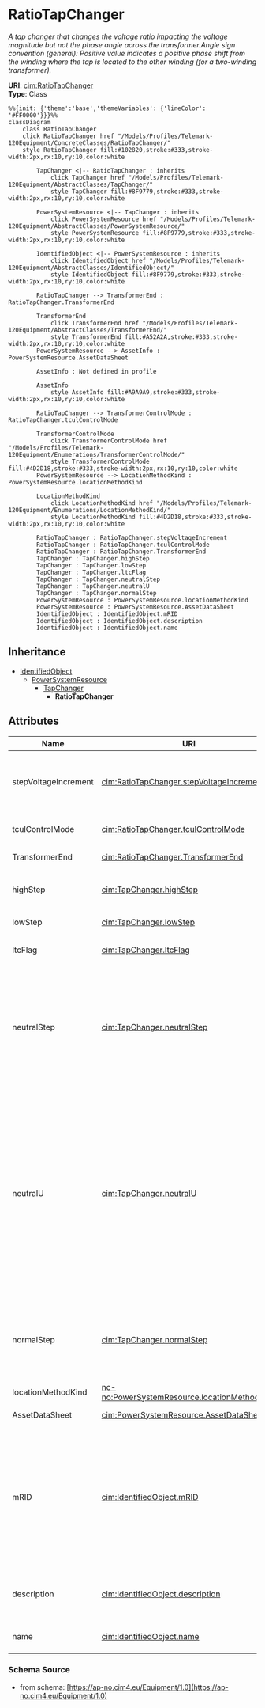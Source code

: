 # RatioTapChanger

_A tap changer that changes the voltage ratio impacting the voltage magnitude but not the phase angle across the transformer.Angle sign convention (general): Positive value indicates a positive phase shift from the winding where the tap is located to the other winding (for a two-winding transformer)._

**URI**: [cim:RatioTapChanger](https://cim.ucaiug.io/ns#RatioTapChanger)<br />
**Type**: Class

```mermaid
%%{init: {'theme':'base','themeVariables': {'lineColor': '#FF0000'}}}%%
classDiagram
    class RatioTapChanger
    click RatioTapChanger href "/Models/Profiles/Telemark-120Equipment/ConcreteClasses/RatioTapChanger/"
    style RatioTapChanger fill:#102820,stroke:#333,stroke-width:2px,rx:10,ry:10,color:white
     
        TapChanger <|-- RatioTapChanger : inherits
            click TapChanger href "/Models/Profiles/Telemark-120Equipment/AbstractClasses/TapChanger/"
            style TapChanger fill:#8F9779,stroke:#333,stroke-width:2px,rx:10,ry:10,color:white
     
        PowerSystemResource <|-- TapChanger : inherits
            click PowerSystemResource href "/Models/Profiles/Telemark-120Equipment/AbstractClasses/PowerSystemResource/"
            style PowerSystemResource fill:#8F9779,stroke:#333,stroke-width:2px,rx:10,ry:10,color:white
     
        IdentifiedObject <|-- PowerSystemResource : inherits
            click IdentifiedObject href "/Models/Profiles/Telemark-120Equipment/AbstractClasses/IdentifiedObject/"
            style IdentifiedObject fill:#8F9779,stroke:#333,stroke-width:2px,rx:10,ry:10,color:white

        RatioTapChanger --> TransformerEnd : RatioTapChanger.TransformerEnd

        TransformerEnd
            click TransformerEnd href "/Models/Profiles/Telemark-120Equipment/AbstractClasses/TransformerEnd/"
            style TransformerEnd fill:#A52A2A,stroke:#333,stroke-width:2px,rx:10,ry:10,color:white
        PowerSystemResource --> AssetInfo : PowerSystemResource.AssetDataSheet

        AssetInfo : Not defined in profile

        AssetInfo
            style AssetInfo fill:#A9A9A9,stroke:#333,stroke-width:2px,rx:10,ry:10,color:white

        RatioTapChanger --> TransformerControlMode : RatioTapChanger.tculControlMode

        TransformerControlMode
            click TransformerControlMode href "/Models/Profiles/Telemark-120Equipment/Enumerations/TransformerControlMode/"
            style TransformerControlMode fill:#4D2D18,stroke:#333,stroke-width:2px,rx:10,ry:10,color:white
        PowerSystemResource --> LocationMethodKind : PowerSystemResource.locationMethodKind

        LocationMethodKind
            click LocationMethodKind href "/Models/Profiles/Telemark-120Equipment/Enumerations/LocationMethodKind/"
            style LocationMethodKind fill:#4D2D18,stroke:#333,stroke-width:2px,rx:10,ry:10,color:white

        RatioTapChanger : RatioTapChanger.stepVoltageIncrement
        RatioTapChanger : RatioTapChanger.tculControlMode
        RatioTapChanger : RatioTapChanger.TransformerEnd
        TapChanger : TapChanger.highStep
        TapChanger : TapChanger.lowStep
        TapChanger : TapChanger.ltcFlag
        TapChanger : TapChanger.neutralStep
        TapChanger : TapChanger.neutralU
        TapChanger : TapChanger.normalStep
        PowerSystemResource : PowerSystemResource.locationMethodKind
        PowerSystemResource : PowerSystemResource.AssetDataSheet
        IdentifiedObject : IdentifiedObject.mRID
        IdentifiedObject : IdentifiedObject.description
        IdentifiedObject : IdentifiedObject.name
```

## Inheritance
* [IdentifiedObject](/Models/Profiles/Telemark-120Equipment/AbstractClasses/IdentifiedObject/)
    * [PowerSystemResource](/Models/Profiles/Telemark-120Equipment/AbstractClasses/PowerSystemResource/)
        * [TapChanger](/Models/Profiles/Telemark-120Equipment/AbstractClasses/TapChanger/)
            * **RatioTapChanger**

## Attributes
| Name | URI | Cardinality and Range | Description | Inheritance |
| ---  | --- | --- | --- | --- |
| stepVoltageIncrement | [cim:RatioTapChanger.stepVoltageIncrement](https://cim.ucaiug.io/ns#RatioTapChanger.stepVoltageIncrement) | 0..1 PerCent | Tap step increment, in per cent of rated voltage of the power transformer end, per step position.When the increment is negative, the voltage decreases when the tap step increases. | direct |
| tculControlMode | [cim:RatioTapChanger.tculControlMode](https://cim.ucaiug.io/ns#RatioTapChanger.tculControlMode) | 0..1 TransformerControlMode | Specifies the regulation control mode (voltage or reactive) of the RatioTapChanger. | direct |
| TransformerEnd | [cim:RatioTapChanger.TransformerEnd](https://cim.ucaiug.io/ns#RatioTapChanger.TransformerEnd) | 0..1 TransformerEnd | Transformer end to which this ratio tap changer belongs. | direct |
| highStep | [cim:TapChanger.highStep](https://cim.ucaiug.io/ns#TapChanger.highStep) | 0..1 integer | Highest possible tap step position, advance from neutral.The attribute shall be greater than lowStep. | TapChanger |
| lowStep | [cim:TapChanger.lowStep](https://cim.ucaiug.io/ns#TapChanger.lowStep) | 0..1 integer | Lowest possible tap step position, retard from neutral. | TapChanger |
| ltcFlag | [cim:TapChanger.ltcFlag](https://cim.ucaiug.io/ns#TapChanger.ltcFlag) | 0..1 boolean | Specifies whether or not a TapChanger has load tap changing capabilities. | TapChanger |
| neutralStep | [cim:TapChanger.neutralStep](https://cim.ucaiug.io/ns#TapChanger.neutralStep) | 0..1 integer | The neutral tap step position for this winding.The attribute shall be equal to or greater than lowStep and equal or less than highStep.It is the step position where the voltage is neutralU when the other terminals of the transformer are at the ratedU.  If there are other tap changers on the transformer those taps are kept constant at their neutralStep. | TapChanger |
| neutralU | [cim:TapChanger.neutralU](https://cim.ucaiug.io/ns#TapChanger.neutralU) | 0..1 Voltage | Voltage at which the winding operates at the neutral tap setting. It is the voltage at the terminal of the PowerTransformerEnd associated with the tap changer when all tap changers on the transformer are at their neutralStep position.  Normally neutralU of the tap changer is the same as ratedU of the PowerTransformerEnd, but it can differ in special cases such as when the tapping mechanism is separate from the winding more common on lower voltage transformers.This attribute is not relevant for PhaseTapChangerAsymmetrical, PhaseTapChangerSymmetrical and PhaseTapChangerLinear. | TapChanger |
| normalStep | [cim:TapChanger.normalStep](https://cim.ucaiug.io/ns#TapChanger.normalStep) | 0..1 integer | The tap step position used in normal network operation for this winding. For a Fixed tap changer indicates the current physical tap setting.The attribute shall be equal to or greater than lowStep and equal to or less than highStep. | TapChanger |
| locationMethodKind | [nc-no:PowerSystemResource.locationMethodKind](http://cim4.eu/ns/nc-no#PowerSystemResource.locationMethodKind) | 0..1 LocationMethodKind | Possible methods to derive geographical location. | PowerSystemResource |
| AssetDataSheet | [cim:PowerSystemResource.AssetDataSheet](https://cim.ucaiug.io/ns#PowerSystemResource.AssetDataSheet) | 0..1 AssetInfo | Datasheet information for this power system resource. | PowerSystemResource |
| mRID | [cim:IdentifiedObject.mRID](https://cim.ucaiug.io/ns#IdentifiedObject.mRID) | 0..1 string | Master resource identifier issued by a model authority. The mRID is unique within an exchange context. Global uniqueness is easily achieved by using a UUID, as specified in RFC 4122, for the mRID. The use of UUID is strongly recommended.For CIMXML data files in RDF syntax conforming to IEC 61970-552, the mRID is mapped to rdf:ID or rdf:about attributes that identify CIM object elements. | IdentifiedObject |
| description | [cim:IdentifiedObject.description](https://cim.ucaiug.io/ns#IdentifiedObject.description) | 0..1 string | The description is a free human readable text describing or naming the object. It may be non unique and may not correlate to a naming hierarchy. | IdentifiedObject |
| name | [cim:IdentifiedObject.name](https://cim.ucaiug.io/ns#IdentifiedObject.name) | 0..1 string | The name is any free human readable and possibly non unique text naming the object. | IdentifiedObject |

### Schema Source
* from schema: [https://ap-no.cim4.eu/Equipment/1.0](https://ap-no.cim4.eu/Equipment/1.0)
